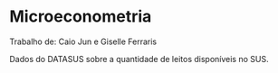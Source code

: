 # Microeconometria

Trabalho de: Caio Jun e Giselle Ferraris

Dados do DATASUS sobre a quantidade de leitos disponíveis no SUS.
